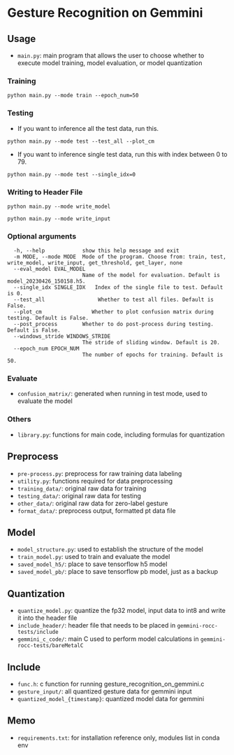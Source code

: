 # Gesture Recognition on Gemmini

## Usage

- `main.py`: main program that allows the user to choose whether to execute model training, model evaluation, or model quantization

### Training

```commandline
python main.py --mode train --epoch_num=50
```

### Testing

- If you want to inference all the test data, run this.

```commandline
python main.py --mode test --test_all --plot_cm
```

- If you want to inference single test data, run this with index between 0 to 79.

```commandline
python main.py --mode test --single_idx=0
```

### Writing to Header File

```commandline
python main.py --mode write_model
```

```commandline
python main.py --mode write_input
```

### Optional arguments

```commandline=0
  -h, --help            show this help message and exit
  -m MODE, --mode MODE  Mode of the program. Choose from: train, test, write_model, write_input, get_threshold, get_layer, none
  --eval_model EVAL_MODEL
                        Name of the model for evaluation. Default is model_20230426_150158.h5.
  --single_idx SINGLE_IDX   Index of the single file to test. Default is 0.
  --test_all                 Whether to test all files. Default is False.
  --plot_cm                Whether to plot confusion matrix during testing. Default is False.
  --post_process        Whether to do post-process during testing. Default is False.
  --windows_stride WINDOWS_STRIDE
                        The stride of sliding window. Default is 20.
  --epoch_num EPOCH_NUM
                        The number of epochs for training. Default is 50.
```


### Evaluate

- `confusion_matrix/`: generated when running in test mode, used to evaluate the model

### Others

- `library.py`: functions for main code, including formulas for quantization

## Preprocess

- `pre-process.py`: preprocess for raw training data labeling
- `utility.py`: functions required for data preprocessing
- `training_data/`: original raw data for training
- `testing_data/`: original raw data for testing
- `other_data/`: original raw data for zero-label gesture
- `format_data/`: preprocess output, formatted pt data file

## Model

- `model_structure.py`: used to establish the structure of the model
- `train_model.py`: used to train and evaluate the model
- `saved_model_h5/`: place to save tensorflow h5 model
- `saved_model_pb/`: place to save tensorflow pb model, just as a backup

## Quantization

- `quantize_model.py`: quantize the fp32 model, input data to int8 and write it into the header file
- `include_header/`: header file that needs to be placed in `gemmini-rocc-tests/include`
- `gemmini_c_code/`: main C used to perform model calculations in `gemmini-rocc-tests/bareMetalC`

## Include

- `func.h`: c function for running gesture_recognition_on_gemmini.c
- `gesture_input/`: all quantized gesture data for gemmini input
- `quantized_model_{timestamp}`: quantized model data for gemmini

## Memo

- `requirements.txt`: for installation reference only, modules list in conda env
